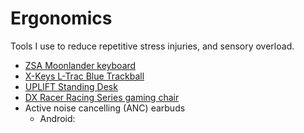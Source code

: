 # Ergonomics

Tools I use to reduce repetitive stress injuries, and sensory overload.

- [ZSA Moonlander keyboard](https://www.zsa.io/moonlander/)
- [X-Keys L-Trac Blue Trackball](https://xkeys.com/l-tracblu.html)
- [UPLIFT Standing Desk](https://www.upliftdesk.com/uplift-v2-standing-desk-v2-or-v2-commercial/)
- [DX Racer Racing Series gaming chair](https://www.dxracer.com/collections/gaming-chairs/formula-and-racing-series/oh-rv131-nw)
- Active noise cancelling (ANC) earbuds
	- Android: 
<!--stackedit_data:
eyJoaXN0b3J5IjpbNzM4MDY4NzE5XX0=
-->